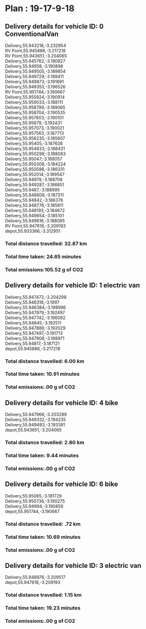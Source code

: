 # Plan : 19-17-9-18
## Delivery details for vehicle ID: 0 ConventionalVan 
Delivery,55.943218,-3.232954<br>RV Point,55.945886,-3.217218<br>RV Point,55.943651,-3.204065<br>Delivery,55.945762,-3.190827<br>Delivery,55.94958,-3.190896<br>Delivery,55.949505,-3.189854<br>Delivery,55.949729,-3.189411<br>Delivery,55.949873,-3.191691<br>Delivery,55.949355,-3.196526<br>RV Point,55.951744,-3.190667<br>Delivery,55.955924,-3.190914<br>Delivery,55.959033,-3.188111<br>Delivery,55.958799,-3.189065<br>Delivery,55.958704,-3.190535<br>Delivery,55.957603,-3.190101<br>Delivery,55.95679,-3.192431<br>Delivery,55.957073,-3.190021<br>Delivery,55.957563,-3.187713<br>Delivery,55.956235,-3.185607<br>Delivery,55.95405,-3.187638<br>Delivery,55.954833,-3.188431<br>Delivery,55.950299,-3.188083<br>Delivery,55.95047,-3.188057<br>Delivery,55.950309,-3.184224<br>Delivery,55.950586,-3.186331<br>Delivery,55.952014,-3.189547<br>Delivery,55.94979,-3.188708<br>Delivery,55.949287,-3.186851<br>Delivery,55.9487,-3.188995<br>Delivery,55.948608,-3.187311<br>Delivery,55.94842,-3.186376<br>Delivery,55.948776,-3.185811<br>Delivery,55.948193,-3.184672<br>Delivery,55.949654,-3.185101<br>Delivery,55.949616,-3.188095<br>RV Point,55.947618,-3.209193<br>depot,55.933366,-3.312951<br>
### Total distance travelled: 32.87 km 
### Total time taken: 24.65 minutes 
### Total emissions:105.52 g of CO2
## Delivery details for vehicle ID: 1 electric van 
Delivery,55.947473,-3.204298<br>Delivery,55.946318,-3.1997<br>Delivery,55.946384,-3.198996<br>Delivery,55.947979,-3.192497<br>Delivery,55.947742,-3.196092<br>Delivery,55.94845,-3.192511<br>Delivery,55.947889,-3.192029<br>Delivery,55.947497,-3.191713<br>Delivery,55.947909,-3.188971<br>Delivery,55.94817,-3.187121<br>depot,55.945886,-3.217218<br>
### Total distance travelled: 6.00 km 
### Total time taken: 10.91 minutes 
### Total emissions:.00 g of CO2
## Delivery details for vehicle ID: 4 bike 
Delivery,55.947968,-3.203289<br>Delivery,55.949332,-3.194235<br>Delivery,55.949493,-3.193391<br>depot,55.943651,-3.204065<br>
### Total distance travelled: 2.80 km 
### Total time taken: 9.44 minutes 
### Total emissions:.00 g of CO2
## Delivery details for vehicle ID: 6 bike 
Delivery,55.95065,-3.191729<br>Delivery,55.950736,-3.190275<br>Delivery,55.94994,-3.190859<br>depot,55.951744,-3.190667<br>
### Total distance travelled: .72 km 
### Total time taken: 10.69 minutes 
### Total emissions:.00 g of CO2
## Delivery details for vehicle ID: 3 electric van 
Delivery,55.948976,-3.209517<br>depot,55.947618,-3.209193<br>
### Total distance travelled: 1.15 km 
### Total time taken: 19.23 minutes 
### Total emissions:.00 g of CO2
